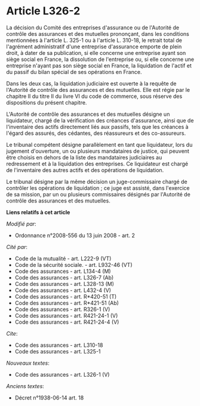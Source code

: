 # Article L326-2

La décision du Comité des entreprises d'assurance ou de l'Autorité de contrôle des assurances et des mutuelles prononçant,
dans les conditions mentionnées à l'article L. 325-1 ou à l'article L. 310-18, le retrait total de l'agrément administratif
d'une entreprise d'assurance emporte de plein droit, à dater de sa publication, si elle concerne une entreprise ayant son
siège social en France, la dissolution de l'entreprise ou, si elle concerne une entreprise n'ayant pas son siège social en
France, la liquidation de l'actif et du passif du bilan spécial de ses opérations en France. 

Dans les deux cas, la liquidation judiciaire est ouverte à la requête de l'Autorité de contrôle des assurances et des
mutuelles. Elle est régie par le chapitre II du titre II du livre VI du code de commerce, sous réserve des dispositions du
présent chapitre.

L'Autorité de contrôle des assurances et des mutuelles désigne un liquidateur, chargé de la vérification des créances
d'assurance, ainsi que de l'inventaire des actifs directement liés aux passifs, tels que les créances à l'égard des assurés,
des cédantes, des réassureurs et des co-assureurs. 

Le tribunal compétent désigne parallèlement en tant que liquidateur, lors du jugement d'ouverture, un ou plusieurs
mandataires de justice, qui peuvent être choisis en dehors de la liste des mandataires judiciaires au redressement et à la
liquidation des entreprises. Ce liquidateur est chargé de l'inventaire des autres actifs et des opérations de liquidation. 

Le tribunal désigne par la même décision un juge-commissaire chargé de contrôler les opérations de liquidation ; ce juge est
assisté, dans l'exercice de sa mission, par un ou plusieurs commissaires désignés par l'Autorité de contrôle des assurances
et des mutuelles.

**Liens relatifs à cet article**

_Modifié par_:

  - Ordonnance n°2008-556 du 13 juin 2008 - art. 2

_Cité par_:

  - Code de la mutualité - art. L222-9 (VT)
  - Code de la sécurité sociale. - art. L932-46 (VT)
  - Code des assurances - art. L134-4 (M)
  - Code des assurances - art. L326-7 (Ab)
  - Code des assurances - art. L328-13 (M)
  - Code des assurances - art. L432-4 (V)
  - Code des assurances - art. R*420-51 (T)
  - Code des assurances - art. R*421-51 (Ab)
  - Code des assurances - art. R326-1 (V)
  - Code des assurances - art. R421-24-1 (V)
  - Code des assurances - art. R421-24-4 (V)

_Cite_:

  - Code des assurances - art. L310-18
  - Code des assurances - art. L325-1

_Nouveaux textes_:

  - Code des assurances - art. L326-1 (V)

_Anciens textes_:

  - Décret n°1938-06-14 art. 18
